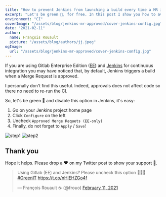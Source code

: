 ```yaml
---
title: "How to prevent Jenkins from launching a build every time a MR is approved"
excerpt: "Let's be green 🌳, for free. In this post I show you how to avoid an unnecessary launch of your CI."
environment: "CI"
coverImage: "/assets/blog/jenkins-mr-approved/cover-jenkins-config.jpg"
date: "2021-02-11"
author:
  name: François Rouault
  picture: "/assets/blog/authors/jj.jpeg"
ogImage:
  url: "/assets/blog/jenkins-mr-approved/cover-jenkins-config.jpg"
---
```


If you are using Gitlab Enterprise Edition ([EE](https://about.gitlab.com/install/ce-or-ee/)) and [Jenkins](https://www.jenkins.io/) for continuous integration you may have noticed that, by default, Jenkins triggers a build when a Merge Request is approved.

I personally don't find this useful. Indeed, approvals does not affect code so there no need to re-run the CI.

So, let's be green 🌱 and disable this option in Jenkins, it's easy:

1. Go on your Jenkins project home page
2. Click `Configure` on the left
3. Uncheck `Approved Merge Requets (EE-only)`
4. Finally, do not forget to `Apply` / `Save`!

![step1](/assets/blog/jenkins-mr-approved/jenkins-step1.png)
![step2](/assets/blog/jenkins-mr-approved/jenkins-step2.png)

## Thank you

Hope it helps. Please drop a ❤️ on my Twitter post to show your support 🙏.

<blockquote data-theme="dark" class="twitter-tweet"><p lang="en" dir="ltr">Using Gitlab (EE) and Jenkins? Please uncheck this option 🙏🏻🌱 <a href="https://twitter.com/hashtag/GreenIT?src=hash&amp;ref_src=twsrc%5Etfw">#GreenIT</a> <a href="https://t.co/nHlEHZGo4f">https://t.co/nHlEHZGo4f</a></p>&mdash; François Rouault ☕️ (@frouo) <a href="https://twitter.com/frouo/status/1359970384708325378?ref_src=twsrc%5Etfw">February 11, 2021</a></blockquote> <script async src="https://platform.twitter.com/widgets.js" charset="utf-8"></script>
